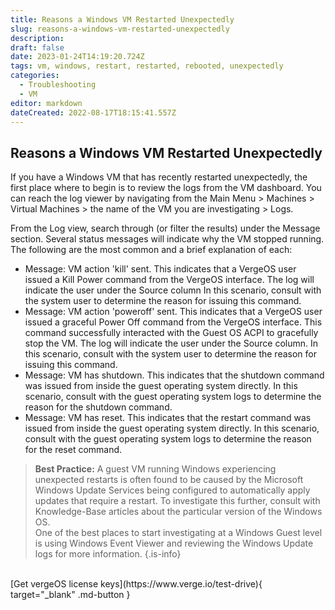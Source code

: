 ```yaml
---
title: Reasons a Windows VM Restarted Unexpectedly
slug: reasons-a-windows-vm-restarted-unexpectedly
description: 
draft: false
date: 2023-01-24T14:19:20.724Z
tags: vm, windows, restart, restarted, rebooted, unexpectedly
categories:
  - Troubleshooting
  - VM
editor: markdown
dateCreated: 2022-08-17T18:15:41.557Z
---
```


## Reasons a Windows VM Restarted Unexpectedly


If you have a Windows VM that has recently restarted unexpectedly, the first place where to begin is to review the logs from the VM dashboard.
You can reach the log viewer by navigating from the Main Menu > Machines > Virtual Machines > the name of the VM you are investigating > Logs.

From the Log view, search through (or filter the results) under the Message section. Several status messages will indicate why the VM stopped running.  The following are the most common and a brief explanation of each:
- Message: VM action 'kill' sent.
    This indicates that a VergeOS user issued a Kill Power command from the VergeOS interface. The log will indicate the user under the Source column
    In this scenario, consult with the system user to determine the reason for issuing this command.
- Message: VM action 'poweroff' sent.  This indicates that a VergeOS user issued a graceful Power Off command from the VergeOS interface.  This command successfully interacted with the Guest OS ACPI to gracefully stop the VM. The log will indicate the user under the Source column.
    In this scenario, consult with the system user to determine the reason for issuing this command.
- Message: VM has shutdown.  This indicates that the shutdown command was issued from inside the guest operating system directly.
    In this scenario, consult with the guest operating system logs to determine the reason for the shutdown command.
- Message: VM has reset.  This indicates that the restart command was issued from inside the guest operating system directly.
    In this scenario, consult with the guest operating system logs to determine the reason for the reset command.
> **Best Practice:** A guest VM running Windows experiencing unexpected restarts is often found to be caused by the Microsoft Windows Update Services being configured to automatically apply updates that require a restart.  To investigate this further, consult with Knowledge-Base articles about the particular version of the Windows OS.<BR>
> One of the best places to start investigating at a Windows Guest level is using Windows Event Viewer and reviewing the Windows Update logs for more information.
> {.is-info}

<br>
[Get vergeOS license keys](https://www.verge.io/test-drive){ target="_blank" .md-button }
